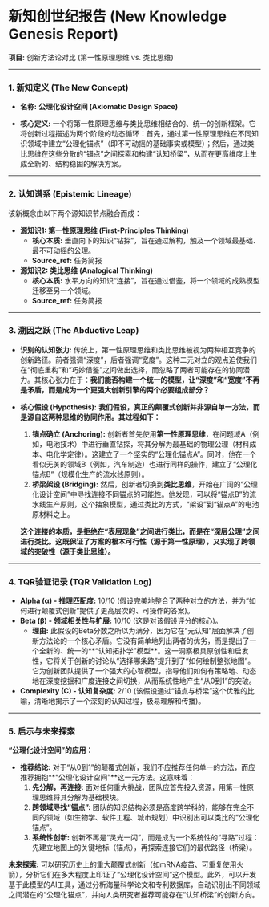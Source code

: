 # 新知创世纪报告 (New Knowledge Genesis Report)

**项目:** 创新方法论对比 (第一性原理思维 vs. 类比思维)

---

### **1. 新知定义 (The New Concept)**

*   **名称:** **公理化设计空间 (Axiomatic Design Space)**

*   **核心定义:** 一个将第一性原理思维与类比思维相结合的、统一的创新框架。它将创新过程描述为两个阶段的动态循环：首先，通过第一性原理思维在不同知识领域中建立“公理化锚点”（即不可动摇的基础事实或模型）；然后，通过类比思维在这些分散的“锚点”之间探索和构建“认知桥梁”，从而在更高维度上生成全新的、结构稳固的解决方案。

---

### **2. 认知谱系 (Epistemic Lineage)**

该新概念由以下两个源知识节点融合而成：

*   **源知识1: 第一性原理思维 (First-Principles Thinking)**
    *   **核心本质:** 垂直向下的知识“钻探”，旨在通过解构，触及一个领域最基础、最不可动摇的公理。
    *   **Source_ref:** 任务简报
*   **源知识2: 类比思维 (Analogical Thinking)**
    *   **核心本质:** 水平方向的知识“连接”，旨在通过借鉴，将一个领域的成熟模型迁移至另一个领域。
    *   **Source_ref:** 任务简报

---

### **3. 溯因之跃 (The Abductive Leap)**

*   **识别的认知张力:**
    传统上，第一性原理思维和类比思维被视为两种相互竞争的创新路径。前者强调“深度”，后者强调“宽度”。这种二元对立的观点迫使我们在“彻底重构”和“巧妙借鉴”之间做出选择，而忽略了两者可能存在的协同潜力。其核心张力在于：**我们能否构建一个统一的模型，让“深度”和“宽度”不再是矛盾，而是成为一个更强大创新引擎的两个必要组成部分？**

*   **核心假设 (Hypothesis):**
    **我们假设，真正的颠覆式创新并非源自单一方法，而是源自这两种思维的协同作用。其过程如下：**
    1.  **锚点确立 (Anchoring):** 创新者首先使用**第一性原理思维**，在问题域A（例如，电池技术）中进行垂直钻探，将其分解为最基础的物理公理（材料成本、电化学定律）。这建立了一个坚实的“公理化锚点A”。同时，他在一个看似无关的领域B（例如，汽车制造）也进行同样的操作，建立了“公理化锚点B”（规模化生产的流水线原则）。
    2.  **桥梁架设 (Bridging):** 然后，创新者切换到**类比思维**，开始在广阔的“公理化设计空间”中寻找连接不同锚点的可能性。他发现，可以将“锚点B”的流水线生产原则，这个抽象模型，通过类比的方式，“架设”到“锚点A”的电池原材料之上。

    **这个连接的本质，是拒绝在“表层现象”之间进行类比，而是在“深层公理”之间进行类比。这既保证了方案的根本可行性（源于第一性原理），又实现了跨领域的突破性（源于类比思维）。**

---

### **4. TQR验证记录 (TQR Validation Log)**

*   **Alpha (α) - 推理匹配度:** 10/10 (假设完美地整合了两种对立的方法，并为“如何进行颠覆式创新”提供了更高层次的、可操作的答案)。
*   **Beta (β) - 领域相关性与扩展:** 10/10 (这是对该假设评分的核心)。
    *   **理由:** 此假设的Beta分数之所以为满分，因为它在“元认知”层面解决了创新方法论的一个核心矛盾。它没有简单地列出两者的优劣，而是提出了一个全新的、统一的**“认知拓扑学”模型**。这一洞察极具原创性和启发性，它将关于创新的讨论从“选择哪条路”提升到了“如何绘制整张地图”。它为创新团队提供了一个强大的心智模型，指导他们如何有策略地、动态地在深度挖掘和广度连接之间切换，从而系统性地产生“从0到1”的突破。
*   **Complexity (C) - 认知复杂度:** 2/10 (该假设通过“锚点与桥梁”这个优雅的比喻，清晰地揭示了一个深刻的认知过程，极易理解和传播)。

---

### **5. 启示与未来探索**

**“公理化设计空间”的应用：**

*   **推荐结论:** 对于“从0到1”的颠覆式创新，我们不应推荐任何单一的方法，而应推荐拥抱**“公理化设计空间”**这一元方法。这意味着：
    1.  **先分解，再连接:** 面对任何重大挑战，团队应首先投入资源，用第一性原理思维将其分解为基础模块。
    2.  **跨领域寻找“锚点”:** 团队的知识结构必须是高度跨学科的，能够在完全不同的领域（如生物学、软件工程、城市规划）中识别出可以类比的“公理化锚点”。
    3.  **系统性创新:** 创新不再是“灵光一闪”，而是成为一个系统性的“寻路”过程：先建立地图上的关键地标（锚点），再探索连接它们的最优路径（桥梁）。

**未来探索:**
可以研究历史上的重大颠覆式创新（如mRNA疫苗、可重复使用火箭），分析它们在多大程度上印证了“公理化设计空间”这个模型。此外，可以开发基于此模型的AI工具，通过分析海量科学论文和专利数据库，自动识别出不同领域之间潜在的“公理化锚点”，并向人类研究者推荐可能存在“认知桥梁”的创新方向。
